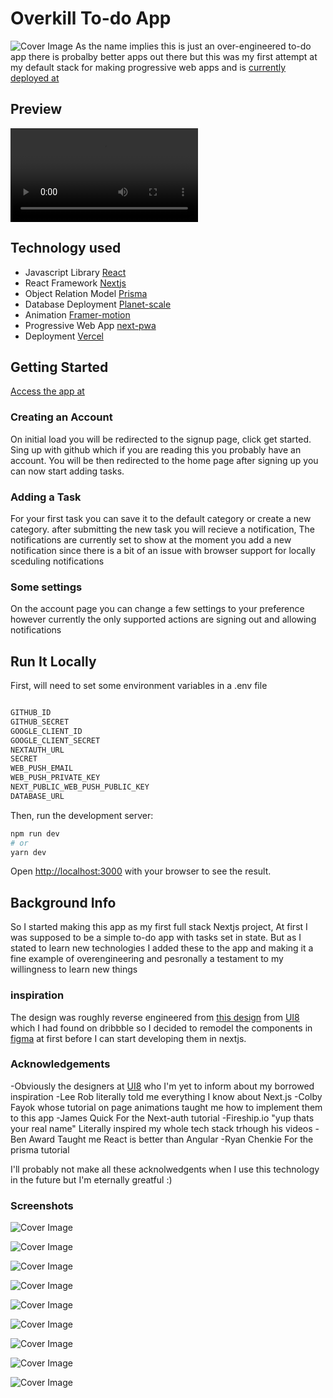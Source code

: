 # Overkill To-do App

![Cover Image](https://raw.githubusercontent.com/munyachiwundura/todo-app-v2/main/public/Todoappcover.png)
As the name implies this is just an over-engineered to-do app there is probalby better apps out there but this was my first attempt at my default stack for making progressive web apps and is [currently deployed at](https://overkilltodoapp.vercel.app)

## Preview

![Intro Video](https://raw.githubusercontent.com/munyachiwundura/todo-app-v2/main/public/video.mp4)

## Technology used

- Javascript Library [React](https://reactjs.org/)
- React Framework [Nextjs](https://nextjs.org/)
- Object Relation Model [Prisma](https://www.prisma.io/)
- Database Deployment [Planet-scale](https://planetscale.com/)
- Animation [Framer-motion](https://www.framer.com/motion/)
- Progressive Web App [next-pwa](https://www.npmjs.com/package/next-pwa)
- Deployment [Vercel](https://vercel.com/)

## Getting Started

[Access the app at](https://overkilltodoapp.vercel.app)

### Creating an Account

On initial load you will be redirected to the signup page, click get started.
Sing up with github which if you are reading this you probably have an account.
You will be then redirected to the home page after signing up you can now start adding tasks.

### Adding a Task

For your first task you can save it to the default category or create a new category.
after submitting the new task you will recieve a notification,
The notifications are currently set to show at the moment you add a new notification since there is a bit of an issue with browser support for locally sceduling notifications

### Some settings

On the account page you can change a few settings to your preference however currently the only supported actions are signing out and allowing notifications

## Run It Locally

First, will need to set some environment variables in a .env file

```bash

GITHUB_ID
GITHUB_SECRET
GOOGLE_CLIENT_ID
GOOGLE_CLIENT_SECRET
NEXTAUTH_URL
SECRET
WEB_PUSH_EMAIL
WEB_PUSH_PRIVATE_KEY
NEXT_PUBLIC_WEB_PUSH_PUBLIC_KEY
DATABASE_URL

```

Then, run the development server:

```bash
npm run dev
# or
yarn dev
```

Open [http://localhost:3000](http://localhost:3000) with your browser to see the result.

## Background Info

So I started making this app as my first full stack Nextjs project, At first I was supposed to be a simple to-do app with tasks set in state. But as I stated to learn new technologies I added these to the app and making it a fine example of overengineering and pesronally a testament to my willingness to learn new things

### inspiration

The design was roughly reverse engineered from [this design](https://ui8.net/ui8/products/taskez-productivity-app-ios-ui-kit?ref=dribbb) from [UI8](https://ui8.net/) which I had found on dribbble so I decided to remodel the components in [figma](https://www.figma.com/file/G9XQORbDLWTOo0dlV7t8o6/IOS?node-id=0%3A1) at first before I can start developing them in nextjs.

### Acknowledgements

-Obviously the designers at [UI8](https://ui8.net/) who I'm yet to inform about my borrowed inspiration
-Lee Rob literally told me everything I know about Next.js
-Colby Fayok whose tutorial on page animations taught me how to implement them to this app
-James Quick For the Next-auth tutorial
-Fireship.io "yup thats your real name" Literally inspired my whole tech stack trhough his videos
-Ben Award Taught me React is better than Angular
-Ryan Chenkie For the prisma tutorial

I'll probably not make all these acknolwedgents when I use this technology in the future but I'm eternally greatful :)

### Screenshots

![Cover Image](https://raw.githubusercontent.com/munyachiwundura/todo-app-v2/main/public/Todoappcover.png)

![Cover Image](https://raw.githubusercontent.com/munyachiwundura/todo-app-v2/main/public/Screenshot1.png)

![Cover Image](https://raw.githubusercontent.com/munyachiwundura/todo-app-v2/main/public/Screenshot2.png)

![Cover Image](https://raw.githubusercontent.com/munyachiwundura/todo-app-v2/main/public/Screenshot3.png)

![Cover Image](https://raw.githubusercontent.com/munyachiwundura/todo-app-v2/main/public/Screenshot4.png)

![Cover Image](https://raw.githubusercontent.com/munyachiwundura/todo-app-v2/main/public/Screenshot5.png)

![Cover Image](https://raw.githubusercontent.com/munyachiwundura/todo-app-v2/main/public/Screenshot6.png)

![Cover Image](https://raw.githubusercontent.com/munyachiwundura/todo-app-v2/main/public/Screenshot7.png)

![Cover Image](https://raw.githubusercontent.com/munyachiwundura/todo-app-v2/main/public/Screenshot8.png)
